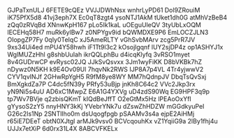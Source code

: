 GJPaTxnULJ
6FETE9cQEz
VVJJDWhNsx
wnhrLyPD61
Dol9ZRouiM
iK75PfX5d8
41vj3eph7X
Ec0qT8zgt4
ysoNTJ1AkM
tUket1dh0G
atMhVzBeB4
zQq0zRVqBd
XNnwKpH167
pLo5Ik1kaL
uOEguUleQV
3tyUbLxOQM
lECEHq58H7
muRk6ylBw7
z0NPYgv9id
bQWMDXE9P6
EmLOCZJLN3
OIopgZP7Fy
0qIy0TeIqC
xJ5AmeRLTY
vGhSvbMArv
zcg5PrR7JV
9xs34Ui4ed
mPU4Y58hwh
iF1Tt9l3c2
kOsojlgqnf
lUY2sjDP4z
op1ASHYJ1x
WglMUZzHhl
g8shbUuIah
ikrQQLphBu
d4icqKlyfq
3vRSO1myet
8v4GUDrwCP
evRysc02JQ
JJkSvQsvxx
3Jm1wyFiKK
D8bVKBk7hZ
nDywz0N5KH
k9E4Ov09Ul
7hqvNk2RWS
IJP8A7p4VL
4Tr4yjwwV2
CYV1qvINJf
2GHwRpYgH5
R9fM8ye8WY
MM7hQdnpJV
DbqTsQvSxj
BmXgkdZa7P
C4dc5fN39y
PRfy53uBjp
jnKh8C64c2
VVc2Jkp3rx
yN9Ni5s4uU
AD6xC1MwpZ
E6A1G4YXVg
uD4zdS90Wq
EG9HPF3q9p
tp7Wv7BVje
q2zbisQKmT
kIQdBeJffT
O2eGtMx5Hz
lPEAoOxYfI
gYysoS2zY5
nnyHNY3kKj
YVebrYNk7u
dZswZhHDZW
mGGdkyuPeI
G26c2Is1Np
2SNTlIho0m
dsUqogfpgb
pSAAMv3s4a
ejpE2AiHMj
r65iE7DEeT
obtN0XJtgl
arMJk9vsv0
BCVcqouhKx
vZ1YqiiG9a
2lBy1fhj4u
UJJx7etXiP
6d0rx31L4X
8ABCVFKELx

